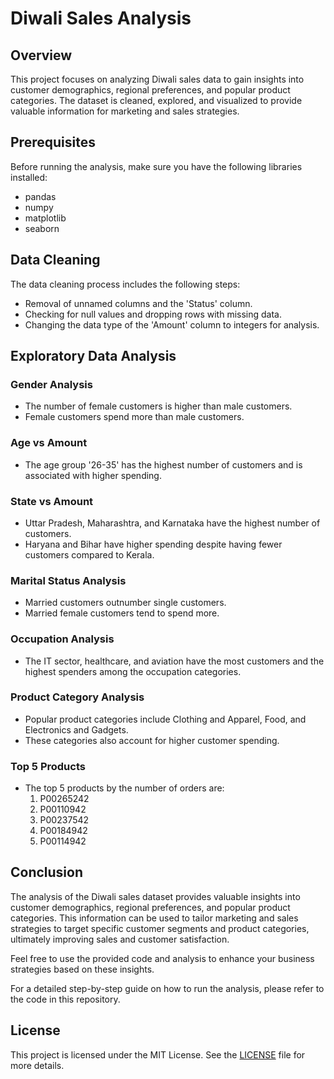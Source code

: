 # Diwali Sales Analysis

## Overview
This project focuses on analyzing Diwali sales data to gain insights into customer demographics, regional preferences, and popular product categories. The dataset is cleaned, explored, and visualized to provide valuable information for marketing and sales strategies.

## Prerequisites
Before running the analysis, make sure you have the following libraries installed:

- pandas
- numpy
- matplotlib
- seaborn

## Data Cleaning
The data cleaning process includes the following steps:
- Removal of unnamed columns and the 'Status' column.
- Checking for null values and dropping rows with missing data.
- Changing the data type of the 'Amount' column to integers for analysis.

## Exploratory Data Analysis

### Gender Analysis
- The number of female customers is higher than male customers.
- Female customers spend more than male customers.

### Age vs Amount
- The age group '26-35' has the highest number of customers and is associated with higher spending.

### State vs Amount
- Uttar Pradesh, Maharashtra, and Karnataka have the highest number of customers.
- Haryana and Bihar have higher spending despite having fewer customers compared to Kerala.

### Marital Status Analysis
- Married customers outnumber single customers.
- Married female customers tend to spend more.

### Occupation Analysis
- The IT sector, healthcare, and aviation have the most customers and the highest spenders among the occupation categories.

### Product Category Analysis
- Popular product categories include Clothing and Apparel, Food, and Electronics and Gadgets.
- These categories also account for higher customer spending.

### Top 5 Products
- The top 5 products by the number of orders are:
  1. P00265242
  2. P00110942
  3. P00237542
  4. P00184942
  5. P00114942

## Conclusion
The analysis of the Diwali sales dataset provides valuable insights into customer demographics, regional preferences, and popular product categories. This information can be used to tailor marketing and sales strategies to target specific customer segments and product categories, ultimately improving sales and customer satisfaction.

Feel free to use the provided code and analysis to enhance your business strategies based on these insights.

For a detailed step-by-step guide on how to run the analysis, please refer to the code in this repository.

## License
This project is licensed under the MIT License. See the [LICENSE](LICENSE) file for more details.

